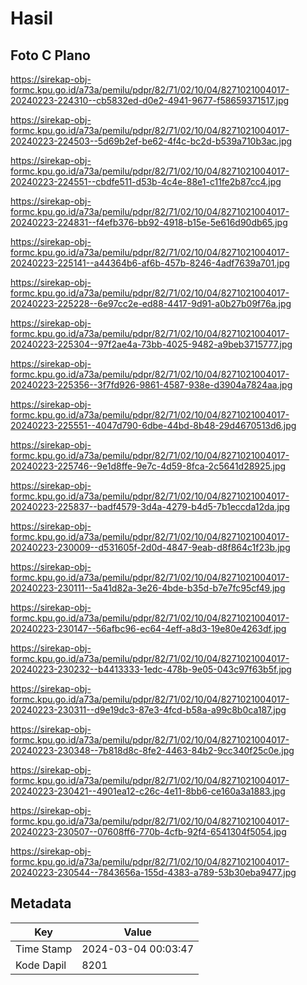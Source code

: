 # Hasil

## Foto C Plano

https://sirekap-obj-formc.kpu.go.id/a73a/pemilu/pdpr/82/71/02/10/04/8271021004017-20240223-224310--cb5832ed-d0e2-4941-9677-f58659371517.jpg

https://sirekap-obj-formc.kpu.go.id/a73a/pemilu/pdpr/82/71/02/10/04/8271021004017-20240223-224503--5d69b2ef-be62-4f4c-bc2d-b539a710b3ac.jpg

https://sirekap-obj-formc.kpu.go.id/a73a/pemilu/pdpr/82/71/02/10/04/8271021004017-20240223-224551--cbdfe511-d53b-4c4e-88e1-c11fe2b87cc4.jpg

https://sirekap-obj-formc.kpu.go.id/a73a/pemilu/pdpr/82/71/02/10/04/8271021004017-20240223-224831--f4efb376-bb92-4918-b15e-5e616d90db65.jpg

https://sirekap-obj-formc.kpu.go.id/a73a/pemilu/pdpr/82/71/02/10/04/8271021004017-20240223-225141--a44364b6-af6b-457b-8246-4adf7639a701.jpg

https://sirekap-obj-formc.kpu.go.id/a73a/pemilu/pdpr/82/71/02/10/04/8271021004017-20240223-225228--6e97cc2e-ed88-4417-9d91-a0b27b09f76a.jpg

https://sirekap-obj-formc.kpu.go.id/a73a/pemilu/pdpr/82/71/02/10/04/8271021004017-20240223-225304--97f2ae4a-73bb-4025-9482-a9beb3715777.jpg

https://sirekap-obj-formc.kpu.go.id/a73a/pemilu/pdpr/82/71/02/10/04/8271021004017-20240223-225356--3f7fd926-9861-4587-938e-d3904a7824aa.jpg

https://sirekap-obj-formc.kpu.go.id/a73a/pemilu/pdpr/82/71/02/10/04/8271021004017-20240223-225551--4047d790-6dbe-44bd-8b48-29d4670513d6.jpg

https://sirekap-obj-formc.kpu.go.id/a73a/pemilu/pdpr/82/71/02/10/04/8271021004017-20240223-225746--9e1d8ffe-9e7c-4d59-8fca-2c5641d28925.jpg

https://sirekap-obj-formc.kpu.go.id/a73a/pemilu/pdpr/82/71/02/10/04/8271021004017-20240223-225837--badf4579-3d4a-4279-b4d5-7b1eccda12da.jpg

https://sirekap-obj-formc.kpu.go.id/a73a/pemilu/pdpr/82/71/02/10/04/8271021004017-20240223-230009--d531605f-2d0d-4847-9eab-d8f864c1f23b.jpg

https://sirekap-obj-formc.kpu.go.id/a73a/pemilu/pdpr/82/71/02/10/04/8271021004017-20240223-230111--5a41d82a-3e26-4bde-b35d-b7e7fc95cf49.jpg

https://sirekap-obj-formc.kpu.go.id/a73a/pemilu/pdpr/82/71/02/10/04/8271021004017-20240223-230147--56afbc96-ec64-4eff-a8d3-19e80e4263df.jpg

https://sirekap-obj-formc.kpu.go.id/a73a/pemilu/pdpr/82/71/02/10/04/8271021004017-20240223-230232--b4413333-1edc-478b-9e05-043c97f63b5f.jpg

https://sirekap-obj-formc.kpu.go.id/a73a/pemilu/pdpr/82/71/02/10/04/8271021004017-20240223-230311--d9e19dc3-87e3-4fcd-b58a-a99c8b0ca187.jpg

https://sirekap-obj-formc.kpu.go.id/a73a/pemilu/pdpr/82/71/02/10/04/8271021004017-20240223-230348--7b818d8c-8fe2-4463-84b2-9cc340f25c0e.jpg

https://sirekap-obj-formc.kpu.go.id/a73a/pemilu/pdpr/82/71/02/10/04/8271021004017-20240223-230421--4901ea12-c26c-4e11-8bb6-ce160a3a1883.jpg

https://sirekap-obj-formc.kpu.go.id/a73a/pemilu/pdpr/82/71/02/10/04/8271021004017-20240223-230507--07608ff6-770b-4cfb-92f4-6541304f5054.jpg

https://sirekap-obj-formc.kpu.go.id/a73a/pemilu/pdpr/82/71/02/10/04/8271021004017-20240223-230544--7843656a-155d-4383-a789-53b30eba9477.jpg


## Metadata

| Key        | Value               |
| ---------- | ------------------- |
| Time Stamp | 2024-03-04 00:03:47 |
| Kode Dapil | 8201                |



